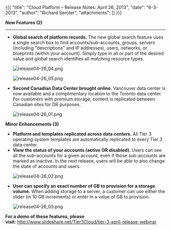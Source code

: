 {{{
  "title": "Cloud Platform – Release Notes: April 26, 2013",
  "date": "6-3-2013",
  "author": "Richard Seroter",
  "attachments": []
}}}

<p><strong>New Features (2)</strong>
</p>
<hr />
<ul>
  <li><strong>Global search of platform records.&nbsp;</strong>The new global search feature uses a single search box to find accounts/sub-accounts, groups, servers (including "descriptions" and IP addresses), users, networks, or blueprints (within your account).
    Simply type in all or part of the desired value and global search identifies all matching resource types.
    <p><img src="https://t3n.zendesk.com/attachments/token/dzrgdnfkar5xbmh/?name=release04-26_04.png" alt="release04-26_04.png" />
    </p>
    <p><img src="https://t3n.zendesk.com/attachments/token/ohrufiyaj6aa5rf/?name=release04-26_05.png" alt="release04-26_05.png" />
    </p>
  </li>
  <li><strong>Second Canadian Data Center brought online. </strong>Vancouver data center is now available and a complimentary location to the Toronto data center. For customers with premium storage, content is replicated between Canadian sites for DR purposes.
    <p><img src="https://t3n.zendesk.com/attachments/token/wb66v58vr3z7hyk/?name=release04-26_01.png" alt="release04-26_01.png" />
    </p>
  </li>
</ul>
<p></p>
<p><strong>Minor Enhancements (3)</strong>
</p>
<ul>
  <li><strong>Platform and templates replicated across data centers. </strong>All Tier 3 operating system templates are automatically replicated to every Tier 3 data center.</li>
  <li><strong>View the status of your accounts (active OR disabled). </strong>Users can see all the sub-accounts for a given account, even if those sub-accounts are marked as inactive. In the next release, users will be able to also change the state of accounts
    and users.
    <p><img src="https://t3n.zendesk.com/attachments/token/bju27qjtjdxajrd/?name=release04-26_02.png" alt="release04-26_02.png" />
    </p>
  </li>
  <li><strong>User can specify an exact number of GB to provision for a storage volume. </strong>When adding storage to a server, a customer can use either the slider (in 10 GB increments) or enter in a value of GB to provision.
    <p><img src="https://t3n.zendesk.com/attachments/token/e4tiid6kqypfjpo/?name=release04-26_03.png" alt="release04-26_03.png" />
    </p>
  </li>
</ul>
<p><strong>For a demo of these features, please visit:&nbsp;</strong><a href="http://www.slideshare.net/Tier3Cloud/tier-3-april-release-webinar">http://www.slideshare.net/Tier3Cloud/tier-3-april-release-webinar</a>
</p>